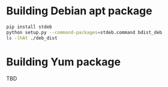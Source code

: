 # Building Debian apt package

```bash
pip install stdeb
python setup.py --command-packages=stdeb.command bdist_deb
ls -lhAt ./deb_dist
```

# Building Yum package
TBD
